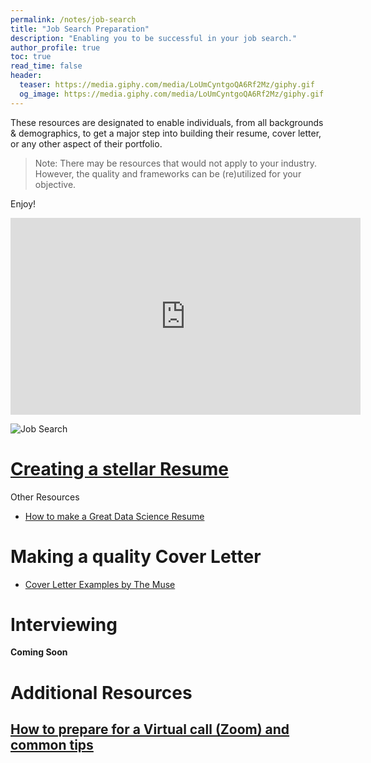 ```yaml
---
permalink: /notes/job-search
title: "Job Search Preparation"
description: "Enabling you to be successful in your job search."
author_profile: true
toc: true
read_time: false
header:
  teaser: https://media.giphy.com/media/LoUmCyntgoQA6Rf2Mz/giphy.gif
  og_image: https://media.giphy.com/media/LoUmCyntgoQA6Rf2Mz/giphy.gif
---
```


These resources are designated to enable individuals, from all backgrounds & demographics, to get a major step into building their resume, cover letter, or 
any other aspect of their portfolio.
> Note: There may be resources that would not apply to your industry. However, the quality and frameworks can be (re)utilized for your objective.

Enjoy!

<iframe width="560" height="315" src="https://www.youtube.com/embed/Chfq5aqWTpI" frameborder="0" allow="accelerometer; autoplay; clipboard-write; encrypted-media; gyroscope; picture-in-picture" allowfullscreen></iframe>

![Job Search](https://media.giphy.com/media/LoUmCyntgoQA6Rf2Mz/giphy.gif)

# [Creating a stellar Resume](/notes/job-search/resume)

Other Resources

* [How to make a Great Data Science Resume](https://www.dataquest.io/blog/how-data-science-resume-cv/)

# Making a quality Cover Letter
* [Cover Letter Examples by The Muse](https://www.themuse.com/advice/cover-letter-examples-every-type-job-seeker)

# Interviewing

**Coming Soon**

# Additional Resources

## [How to prepare for a Virtual call (Zoom) and common tips](/notes/job-search/virtual-etiquette)